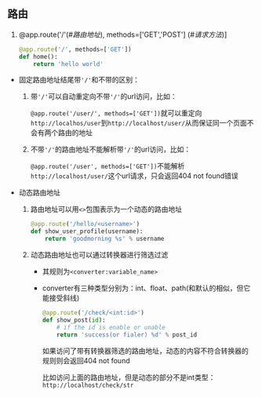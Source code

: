 ## 路由

1. @app.route('/'(*#路由地址*), methods=['GET','POST'] (*#请求方法*)]

   ```python
   @app.route('/', methods=['GET'])
   def home():
       return 'hello world'
   ```

* 固定路由地址结尾带`'/'`和不带的区别：

  1. 带`'/'`可以自动重定向不带`'/'`的url访问，比如：

       `@app.route('/user/', methods=['GET'])`就可以重定向`http://localhos/user`到`http://localhost/user/`从而保证同一个页面不会有两个路由的地址

  2. 不带`'/'`的路由地址不能解析带`'/'`的url访问，比如：

     `@app.route('/user', methods=['GET'])`不能解析`http://localhost/user/`这个url请求，只会返回404 not found错误

* 动态路由地址

  1. 路由地址可以用`<>`包围表示为一个动态的路由地址

     ```python
     @app.route('/hello/<username>')
     def show_user_profile(username):
         return 'goodmorning %s' % username
     ```

  2. 动态路由地址也可以通过转换器进行筛选过滤

     * 其规则为`<converter:variable_name>`

     * converter有三种类型分别为：int、float、path(和默认的相似，但它能接受斜线)

       ```python
       @app.route('/check/<int:id>')
       def show_post(id):
           # if the id is enable or unable
           return 'success(or fialer) %d' % post_id
       ```

       如果访问了带有转换器筛选的路由地址，动态的内容不符合转换器的规则则会返回404 not found

       比如访问上面的路由地址，但是动态的部分不是int类型：`http://localhost/check/str`

